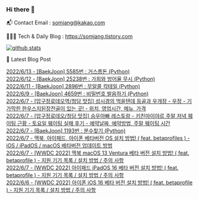 ### Hi there 👋

📬  Contact Email : somjang@kakao.com

👨🏻‍💻  Tech & Daily Blog : https://somjang.tistory.com

[![github stats](https://github-readme-stats.vercel.app/api?username=SOMJANG&show_icons=true&hide_border=False)](https://somjang.tistory.com)

🤩 Latest Blog Post

[2022/6/13 - [BaekJoon] 5585번 : 거스름돈 (Python)](https://somjang.tistory.com/entry/BaekJoon-5585%EB%B2%88-%EA%B1%B0%EC%8A%A4%EB%A6%84%EB%8F%88-Python) <br>
[2022/6/12 - [BaekJoon] 25238번 : 가희와 방어율 무시 (Python)](https://somjang.tistory.com/entry/BaekJoon-25238%EB%B2%88-%EA%B0%80%ED%9D%AC%EC%99%80-%EB%B0%A9%EC%96%B4%EC%9C%A8-%EB%AC%B4%EC%8B%9C-Python) <br>
[2022/6/11 - [BaekJoon] 2896번 : 무알콜 칵테일 (Python)](https://somjang.tistory.com/entry/BaekJoon-2896%EB%B2%88-%EB%AC%B4%EC%95%8C%EC%BD%9C-%EC%B9%B5%ED%85%8C%EC%9D%BC-Python) <br>
[2022/6/9 - [BaekJoon] 4659번 : 비밀번호 발음하기 (Python)](https://somjang.tistory.com/entry/BaekJoon-4659%EB%B2%88-%EB%B9%84%EB%B0%80%EB%B2%88%ED%98%B8-%EB%B0%9C%EC%9D%8C%ED%95%98%EA%B8%B0-Python) <br>
[2022/6/7 - [압구정로데오역/청담 맛집] 성시경의 먹을텐데 등골과 우개장 - 우정 - 기가막힌 한우스지된장전골이 있는 곳! - 위치, 영업시간, 메뉴, 가격](https://somjang.tistory.com/entry/%EC%95%95%EA%B5%AC%EC%A0%95%EB%A1%9C%EB%8D%B0%EC%98%A4%EC%97%AD%EC%B2%AD%EB%8B%B4-%EB%A7%9B%EC%A7%91-%EC%84%B1%EC%8B%9C%EA%B2%BD%EC%9D%98-%EB%A8%B9%EC%9D%84%ED%85%90%EB%8D%B0-%EB%93%B1%EA%B3%A8%EA%B3%BC-%EC%9A%B0%EA%B0%9C%EC%9E%A5-%EC%9A%B0%EC%A0%95-%EA%B8%B0%EA%B0%80%EB%A7%89%ED%9E%8C-%ED%95%9C%EC%9A%B0%EC%8A%A4%EC%A7%80%EB%90%9C%EC%9E%A5%EC%A0%84%EA%B3%A8%EC%9D%B4-%EC%9E%88%EB%8A%94-%EA%B3%B3-%EC%9C%84%EC%B9%98-%EC%98%81%EC%97%85%EC%8B%9C%EA%B0%84-%EB%A9%94%EB%89%B4-%EA%B0%80%EA%B2%A9) <br>
[2022/6/7 - [압구정로데오/청담 맛집] 승우아빠 레스토랑 - 키친마이야르 주말 저녁 웨이팅 근황 - 토요일 웨이팅 실패 후기 - 예약날짜, 예약방법, 주말 웨이팅 시간](https://somjang.tistory.com/entry/%EC%95%95%EA%B5%AC%EC%A0%95%EB%A1%9C%EB%8D%B0%EC%98%A4%EC%B2%AD%EB%8B%B4-%EB%A7%9B%EC%A7%91-%EC%8A%B9%EC%9A%B0%EC%95%84%EB%B9%A0-%EB%A0%88%EC%8A%A4%ED%86%A0%EB%9E%91-%ED%82%A4%EC%B9%9C%EB%A7%88%EC%9D%B4%EC%95%BC%EB%A5%B4-%EC%A3%BC%EB%A7%90-%EC%A0%80%EB%85%81-%EC%9B%A8%EC%9D%B4%ED%8C%85-%EA%B7%BC%ED%99%A9-%ED%86%A0%EC%9A%94%EC%9D%BC-%EC%9B%A8%EC%9D%B4%ED%8C%85-%EC%8B%A4%ED%8C%A8-%ED%9B%84%EA%B8%B0-%EC%98%88%EC%95%BD%EB%82%A0%EC%A7%9C-%EC%98%88%EC%95%BD%EB%B0%A9%EB%B2%95-%EC%A3%BC%EB%A7%90-%EC%9B%A8%EC%9D%B4%ED%8C%85-%EC%8B%9C%EA%B0%84) <br>
[2022/6/7 - [BaekJoon] 1193번 : 분수찾기 (Python)](https://somjang.tistory.com/entry/BaekJoon-1193%EB%B2%88-%EB%B6%84%EC%88%98%EC%B0%BE%EA%B8%B0-Python) <br>
[2022/6/7 - 맥북, 아이패드, 아이폰 베타버전 OS 설치 방법! ( feat. betaprofiles ) - iOS / iPadOS / macOS 베타버전 업데이트 방법](https://somjang.tistory.com/entry/%EB%A7%A5%EB%B6%81-%EC%95%84%EC%9D%B4%ED%8C%A8%EB%93%9C-%EC%95%84%EC%9D%B4%ED%8F%B0-%EC%95%A0%ED%94%8C%EC%9B%8C%EC%B9%98-%EB%B2%A0%ED%83%80%EB%B2%84%EC%A0%84-OS-%EC%84%A4%EC%B9%98-%EB%B0%A9%EB%B2%95-feat-betaprofiles-iOS-WatchOS-iPadOS-macOS-%EB%B2%A0%ED%83%80%EB%B2%84%EC%A0%84-%EC%97%85%EB%8D%B0%EC%9D%B4%ED%8A%B8-%EB%B0%A9%EB%B2%95) <br>
[2022/6/7 - [WWDC 2022] 맥북 macOS 13 Ventura 베타 버전 설치 방법! ( feat. betaprofile ) - 지원 기기 목록 / 설치 방법 / 주의 사항](https://somjang.tistory.com/entry/WWDC-2022-%EB%A7%A5%EB%B6%81-macOS-13-Ventura-%EB%B2%A0%ED%83%80-%EB%B2%84%EC%A0%84-%EC%84%A4%EC%B9%98-%EB%B0%A9%EB%B2%95-feat-betaprofile-%EC%A7%80%EC%9B%90-%EA%B8%B0%EA%B8%B0-%EB%AA%A9%EB%A1%9D-%EC%84%A4%EC%B9%98-%EB%B0%A9%EB%B2%95-%EC%A3%BC%EC%9D%98-%EC%82%AC%ED%95%AD) <br>
[2022/6/7 - [WWDC 2022] 아이패드 iPadOS 16 베타 버전 설치 방법! ( feat. betaprofile ) - 지원 기기 목록 / 설치 방법 / 주의 사항](https://somjang.tistory.com/entry/WWDC-2022-%EC%95%84%EC%9D%B4%ED%8C%A8%EB%93%9C-iPadOS-16-%EB%B2%A0%ED%83%80-%EB%B2%84%EC%A0%84-%EC%84%A4%EC%B9%98-%EB%B0%A9%EB%B2%95-feat-betaprofile-%EC%A7%80%EC%9B%90-%EA%B8%B0%EA%B8%B0-%EB%AA%A9%EB%A1%9D-%EC%84%A4%EC%B9%98-%EB%B0%A9%EB%B2%95-%EC%A3%BC%EC%9D%98-%EC%82%AC%ED%95%AD) <br>
[2022/6/6 - [WWDC 2022] 아이폰 iOS 16 베타 버전 설치 방법! ( feat. betaprofile ) - 지원 기기 목록 / 설치 방법 / 주의 사항](https://somjang.tistory.com/entry/WWDC-2022-%EC%95%84%EC%9D%B4%ED%8F%B0-iOS-16-%EB%B2%A0%ED%83%80-%EB%B2%84%EC%A0%84-%EC%84%A4%EC%B9%98-%EB%B0%A9%EB%B2%95-feat-betaprofile-%EC%A7%80%EC%9B%90-%EA%B8%B0%EA%B8%B0-%EB%AA%A9%EB%A1%9D-%EC%84%A4%EC%B9%98-%EB%B0%A9%EB%B2%95-%EC%A3%BC%EC%9D%98-%EC%82%AC%ED%95%AD) <br>
